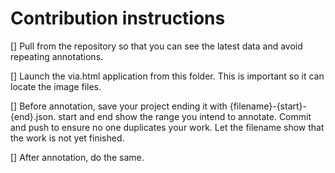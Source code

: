 # Contribution instructions

[] Pull from the repository so that you can see the latest data and avoid repeating annotations.

[] Launch the via.html application from this folder. This is important so it can locate the image files.

[] Before annotation, save your project ending it with {filename}-{start}-{end}.json. start and end show the range you intend to annotate. Commit and push to ensure no one duplicates your work. Let the filename show that the work is not yet finished.

[] After annotation, do the same.

